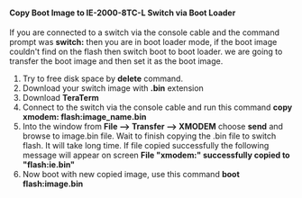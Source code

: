 
#### Copy Boot Image to IE-2000-8TC-L Switch via Boot Loader
If you are connected to a switch via the console cable and the command prompt was <b>switch:</b> then you are in boot loader mode, if the boot image couldn't find on the flash then switch boot to boot loader. we are going to transfer the boot image and then set it as the boot image.
1. Try to free disk space by <b>delete</b> command.
2. Download your switch image with <b>.bin</b> extension 
3. Download <b>TeraTerm</b>
4. Connect to the switch via the console cable and run this command <b>copy xmodem: flash:image_name.bin</b>
5. Into the window from <b> File --> Transfer --> XMODEM</b> choose <b>send</b> and browse to image.bin file. Wait to finish copying the .bin file to switch flash. It will take long time. If file copied successfully the following message will appear on screen <b>File "xmodem:" successfully copied to "flash:ie.bin"</b>
6. Now boot with new copied image, use this command <b> boot flash:image.bin</b>
